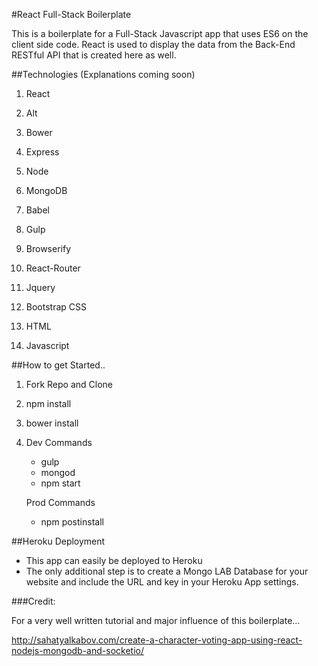 #React Full-Stack Boilerplate

This is a boilerplate for a Full-Stack Javascript app that uses ES6 on the client side code.
React is used to display the data from the Back-End RESTful API that is created here as well.

##Technologies (Explanations coming soon)

1. React

2. Alt

3. Bower

4. Express

5. Node

6. MongoDB

7. Babel

8. Gulp

9. Browserify

10. React-Router

11. Jquery

12. Bootstrap CSS

13. HTML

14. Javascript

##How to get Started..

1. Fork Repo and Clone

2. npm install

3. bower install

4. Dev Commands
    - gulp
    - mongod
    - npm start

   Prod Commands
    - npm postinstall

##Heroku Deployment
- This app can easily be deployed to Heroku
- The only additional step is to create a Mongo LAB Database for your website and include the URL and key in your Heroku App settings.

###Credit:

For a very well written tutorial and major influence of this boilerplate...

http://sahatyalkabov.com/create-a-character-voting-app-using-react-nodejs-mongodb-and-socketio/
